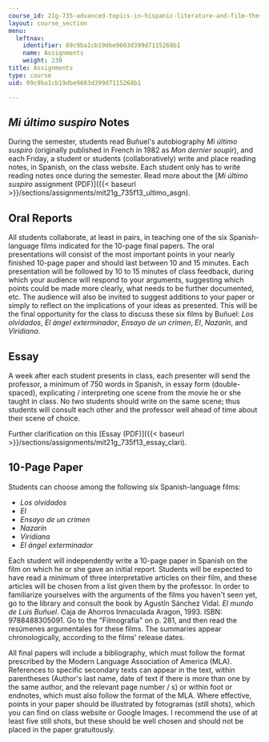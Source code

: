 ```yaml
---
course_id: 21g-735-advanced-topics-in-hispanic-literature-and-film-the-films-of-luis-bunuel-fall-2013
layout: course_section
menu:
  leftnav:
    identifier: 09c9ba1cb19dbe9603d399d7115268b1
    name: Assignments
    weight: 230
title: Assignments
type: course
uid: 09c9ba1cb19dbe9603d399d7115268b1

---
```


_Mi último suspiro_ Notes
-------------------------

During the semester, students read Buñuel's autobiography _Mi último suspiro_ (originally published in French in 1982 as _Mon dernier soupir_), and each Friday, a student or students (collaboratively) write and place reading notes, in Spanish, on the class website. Each student only has to write reading notes once during the semester. Read more about the [_Mi último suspiro_ assignment (PDF)]({{< baseurl >}}/sections/assignments/mit21g_735f13_ultimo_asgn).

Oral Reports
------------

All students collaborate, at least in pairs, in teaching one of the six Spanish-language films indicated for the 10-page final papers. The oral presentations will consist of the most important points in your nearly finished 10-page paper and should last between 10 and 15 minutes. Each presentation will be followed by 10 to 15 minutes of class feedback, during which your audience will respond to your arguments, suggesting which points could be made more clearly, what needs to be further documented, etc. The audience will also be invited to suggest additions to your paper or simply to reflect on the implications of your ideas as presented. This will be the final opportunity for the class to discuss these six films by Buñuel: _Los olvidados_, _El ángel exterminador_, _Ensayo de un crimen_, _El_, _Nazarín_, and _Viridiana_.

Essay
-----

A week after each student presents in class, each presenter will send the professor, a minimum of 750 words in Spanish, in essay form (double-spaced), explicating / interpreting one scene from the movie he or she taught in class. No two students should write on the same scene; thus students will consult each other and the professor well ahead of time about their scene of choice.

Further clarification on this [Essay (PDF)]({{< baseurl >}}/sections/assignments/mit21g_735f13_essay_clari).

10-Page Paper
-------------

Students can choose among the following six Spanish-language films:

*   _Los olvidados_
*   _El_
*   _Ensayo de un crimen_
*   _Nazarín_
*   _Viridiana_
*   _El ángel exterminador_

Each student will independently write a 10-page paper in Spanish on the film on which he or she gave an initial report. Students will be expected to have read a minimum of three interpretative articles on their film, and these articles will be chosen from a list given them by the professor. In order to familiarize yourselves with the arguments of the films you haven't seen yet, go to the library and consult the book by Agustín Sánchez Vidal. _El mundo de Luis Buñuel_. Caja de Ahorros Inmaculada Aragon, 1993. ISBN: 9788488305091. Go to the "Filmografía" on p. 281, and then read the resúmenes argumentales for these films. The summaries appear chronologically, according to the films' release dates.

All final papers will include a bibliography, which must follow the format prescribed by the Modern Language Association of America (MLA). References to specific secondary texts can appear in the text, within parentheses (Author's last name, date of text if there is more than one by the same author, and the relevant page number / s) or within foot or endnotes, which must also follow the format of the MLA. Where effective, points in your paper should be illustrated by fotogramas (still shots), which you can find on class website or Google Images. I recommend the use of at least five still shots, but these should be well chosen and should not be placed in the paper gratuitously.